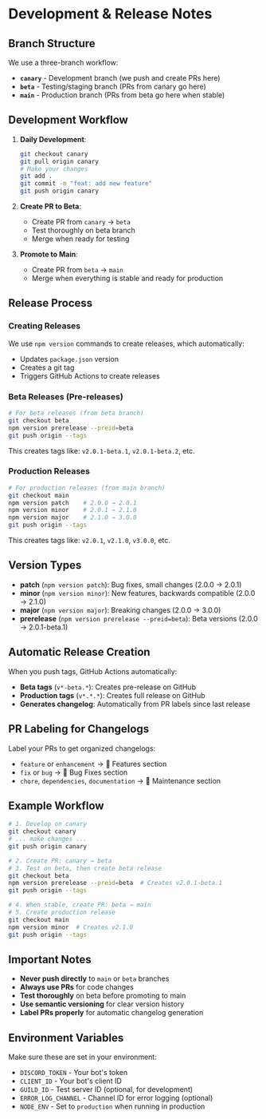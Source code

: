 # Development & Release Notes

## Branch Structure

We use a three-branch workflow:

- **`canary`** - Development branch (we push and create PRs here)
- **`beta`** - Testing/staging branch (PRs from canary go here)
- **`main`** - Production branch (PRs from beta go here when stable)

## Development Workflow

1. **Daily Development**:
   ```bash
   git checkout canary
   git pull origin canary
   # Make your changes
   git add .
   git commit -m "feat: add new feature"
   git push origin canary
   ```

2. **Create PR to Beta**:
   - Create PR from `canary` → `beta`
   - Test thoroughly on beta branch
   - Merge when ready for testing

3. **Promote to Main**:
   - Create PR from `beta` → `main`
   - Merge when everything is stable and ready for production

## Release Process

### Creating Releases

We use `npm version` commands to create releases, which automatically:
- Updates `package.json` version
- Creates a git tag
- Triggers GitHub Actions to create releases

### Beta Releases (Pre-releases)

```bash
# For beta releases (from beta branch)
git checkout beta
npm version prerelease --preid=beta
git push origin --tags
```

This creates tags like: `v2.0.1-beta.1`, `v2.0.1-beta.2`, etc.

### Production Releases

```bash
# For production releases (from main branch)
git checkout main
npm version patch    # 2.0.0 → 2.0.1
npm version minor    # 2.0.1 → 2.1.0  
npm version major    # 2.1.0 → 3.0.0
git push origin --tags
```

This creates tags like: `v2.0.1`, `v2.1.0`, `v3.0.0`, etc.

## Version Types

- **patch** (`npm version patch`): Bug fixes, small changes (2.0.0 → 2.0.1)
- **minor** (`npm version minor`): New features, backwards compatible (2.0.0 → 2.1.0)
- **major** (`npm version major`): Breaking changes (2.0.0 → 3.0.0)
- **prerelease** (`npm version prerelease --preid=beta`): Beta versions (2.0.0 → 2.0.1-beta.1)

## Automatic Release Creation

When you push tags, GitHub Actions automatically:

- **Beta tags** (`v*-beta.*`): Creates pre-release on GitHub
- **Production tags** (`v*.*.*`): Creates full release on GitHub
- **Generates changelog**: Automatically from PR labels since last release

## PR Labeling for Changelogs

Label your PRs to get organized changelogs:

- `feature` or `enhancement` → 🚀 Features section
- `fix` or `bug` → 🐛 Bug Fixes section  
- `chore`, `dependencies`, `documentation` → 🧰 Maintenance section

## Example Workflow

```bash
# 1. Develop on canary
git checkout canary
# ... make changes ...
git push origin canary

# 2. Create PR: canary → beta
# 3. Test on beta, then create beta release
git checkout beta
npm version prerelease --preid=beta  # Creates v2.0.1-beta.1
git push origin --tags

# 4. When stable, create PR: beta → main
# 5. Create production release
git checkout main  
npm version minor  # Creates v2.1.0
git push origin --tags
```

## Important Notes

- **Never push directly** to `main` or `beta` branches
- **Always use PRs** for code changes
- **Test thoroughly** on beta before promoting to main
- **Use semantic versioning** for clear version history
- **Label PRs properly** for automatic changelog generation

## Environment Variables

Make sure these are set in your environment:

- `DISCORD_TOKEN` - Your bot's token
- `CLIENT_ID` - Your bot's client ID  
- `GUILD_ID` - Test server ID (optional, for development)
- `ERROR_LOG_CHANNEL` - Channel ID for error logging (optional)
- `NODE_ENV` - Set to `production` when running in production
